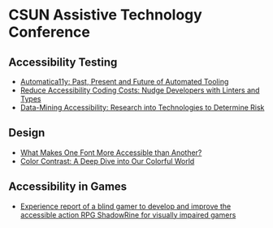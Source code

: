 # CSUN Assistive Technology Conference

## Accessibility Testing

* [Automatica11y: Past, Present and Future of Automated Tooling](automatica11y.md)
* [Reduce Accessibility Coding Costs: Nudge Developers with Linters and Types](coding_costs.md)
* [Data-Mining Accessibility: Research into Technologies to Determine Risk](data_mining.md)

## Design

* [What Makes One Font More Accessible than Another?](font.md)
* [Color Contrast: A Deep Dive into Our Colorful World](color_contrast.md)

## Accessibility in Games

* [Experience report of a blind gamer to develop and improve the accessible action RPG ShadowRine for visually impaired gamers
](shadowrine.md)
